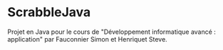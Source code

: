 # ScrabbleJava
Projet en Java pour le cours de "Développement informatique avancé : application" par Fauconnier Simon et Henriquet Steve.
